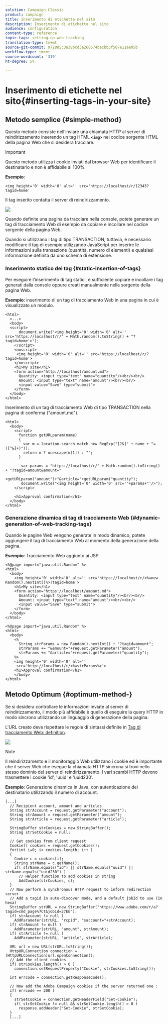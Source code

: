 ```yaml
---
solution: Campaign Classic
product: campaign
title: Inserimento di etichette nel sito
description: Inserimento di etichette nel sito
audience: configuration
content-type: reference
topic-tags: setting-up-web-tracking
translation-type: tm+mt
source-git-commit: 972885c3a38bcd3a260574bacbb3f507e11ae05b
workflow-type: tm+mt
source-wordcount: '319'
ht-degree: 5%

---
```



# Inserimento di etichette nel sito{#inserting-tags-in-your-site}

## Metodo semplice {#simple-method}

Questo metodo consiste nell’inviare una chiamata HTTP al server di reindirizzamento inserendo un tag HTML **`<img>`** nel codice sorgente HTML della pagina Web che si desidera tracciare.

>[!IMPORTANT]
>
>Questo metodo utilizza i cookie inviati dal browser Web per identificare il destinatario e non è affidabile al 100%.

**Esempio**:

```
<img height='0' width='0' alt='' src='https://localhost/r/12343?tagid=home'
```

Il tag inserito contatta il server di reindirizzamento.

![](assets/d_ncs_integration_webtracking_structure2.png)

Quando definite una pagina da tracciare nella console, potete generare un tag di tracciamento Web di esempio da copiare e incollare nel codice sorgente della pagina Web.

Quando si utilizzano i tag di tipo TRANSACTION, tuttavia, è necessario modificare il tag di esempio utilizzando JavaScript per inserire le informazioni sulla transazione (quantità, numero di elementi) e qualsiasi informazione definita da uno schema di estensione.

### Inserimento statico dei tag {#static-insertion-of-tags}

Per eseguire l’inserimento di tag statici, è sufficiente copiare e incollare i tag generati dalla console oppure creati manualmente nella sorgente della pagina Web.

**Esempio**: inserimento di un tag di tracciamento Web in una pagina in cui è visualizzato un modulo.

```
<html>
  <...>
  <body>
  <script>
      document.write("<img height='0' width='0' alt='' src='https://localhost/r/" + Math.random().toString() + "?tagid=home'>");
    </script>
    <noscript>
     <img height='0' width='0' alt='' src='https://localhost/r/?tagid=home'>
    </noscript>
    <h1>My site</h1>
    <form action="http://localhost/amount.md">
      Quantity: <input type="text" name="quantity"/><br/><br/>
      Amount: <input type="text" name="amount"/><br/><br/>
      <input value="Save" type="submit">
    </form>
  </body>
</html>
```

Inserimento di un tag di tracciamento Web di tipo TRANSACTION nella pagina di conferma (&quot;amount.md&quot;).

```
<html>
  <body>
    <script>
      function getURLparam(name) 
      {
        var m = location.search.match new RegExp("[?&]" + name + "=([^&]+)"));
        return m ? unescape(m[1]) : "";
      }
 
       var params = "https://localhost/r/" + Math.random().toString() + "?tagid=amount&amount="
                      +getURLparam("amount")+"&article="+getURLparam("quantity");
       document.write("<img height='0' width='0' src='"+params+"'/>");
    </script>

    <h1>Approval confirmation</h1>
  </body>
</html>
```

### Generazione dinamica di tag di tracciamento Web {#dynamic-generation-of-web-tracking-tags}

Quando le pagine Web vengono generate in modo dinamico, potete aggiungere il tag di tracciamento Web al momento della generazione della pagina.

**Esempio**: Tracciamento Web aggiunto ai JSP.

```
<%@page import="java.util.Random" %>
<html>
  <body>
    <img height='0' width='0' alt='' src='https://localhost/r/<%=new Random().nextInt()%>?tagid=home'>
    <h1>My site</h1>
    <form action="https://localhost/amount.md">
      Quantity: <input type="text" name="quantity"/><br/><br/>
      Amount: <input type="text" name="amount"/><br/><br/>
      <input value="Save" type="submit">
    </form>
  </body>
</html>
```

```
<%@page import="java.util.Random" %>
<html>
  <body>
    <%  
      String strParams = new Random().nextInt() + "?tagid=amount";
      strParams += "&amount="+request.getParameter("amount");
      strParams += "&article="+request.getParameter("quantity");
    %>
    <img height='0' width='0' alt=''
     src='http://localhost/r/<%=strParams%>'>
    <h1>Approval confirmation</h1>
    </body>
</html>
```

## Metodo Optimum {#optimum-method-}

Se si desidera controllare le informazioni inviate al server di reindirizzamento, il modo più affidabile è quello di eseguire la query HTTP in modo sincrono utilizzando un linguaggio di generazione della pagina.

L&#39;URL creato deve rispettare le regole di sintassi definite in [Tag di tracciamento Web: definition](../../configuration/using/web-tracking-tag--definition.md).

![](assets/d_ncs_integration_webtracking_structure3.png)

>[!NOTE]
>
>Il reindirizzamento e il monitoraggio Web utilizzano i cookie ed è importante che il server Web che esegue la chiamata HTTP sincrona si trovi nello stesso dominio del server di reindirizzamento. I vari scambi HTTP devono trasmettere i cookie &#39;id&#39;, &#39;uuid&#39; e &#39;uuid230&#39;.

**Esempio**: Generazione dinamica in Java, con autenticazione del destinatario utilizzando il numero di account.

```
[...]
  // Recipient account, amount and articles
  String strAccount = request.getParameter("account");
  String strAmount = request.getParameter("amount");
  String strArticle = request.getParameter("article");

  StringBuffer strCookies = new StringBuffer();
  String strSetCookie = null;

  // Get cookies from client request
  Cookie[] cookies = request.getCookies();
  for(int i=0; i< cookies.length; i++ )
  {
    Cookie c = cookies[i];
    String strName = c.getName();
    if( strName.equals("id") || strName.equals("uuid") || strName.equals("uuid230") )
      // Helper function to add cookies in string
      AddCookie(strCookies, c);
  }
  // Now perform a synchronous HTTP request to inform redirection server
  // Add a tagid in auto-discover mode, and a default jobId to use (in hexa)
  StringBuffer strURL = new StringBuffer("https://www.adobe.com/r/a?tagid=cmd_page%7Ct&jobid=27EE");
  if( strAccount != null )
    AddParameter(strURL, "rcpid", "saccount="+strAccount);
  if( strAmount != null )
    AddParameter(strURL, "amount", strAmount);
  if( strArticle != null )
    AddParameter(strURL, "article", strArticle);
  
  URL url = new URL(strURL.toString());
  HttpURLConnection connection = (HttpURLConnection)url.openConnection();
  // Add the client cookies
  if( strCookies.length() > 0 )
    connection.setRequestProperty("Cookie", strCookies.toString());

  int errcode = connection.getResponseCode();

  // Now add the Adobe Campaign cookies if the server returned one :
  if( errcode == 200 )
  {
    strSetCookie = connection.getHeaderField("Set-Cookie");
    if( strSetCookie != null && strSetCookie.length() > 0 )
      response.addHeader("Set-Cookie", strSetCookie);
  }
  [...]
```

